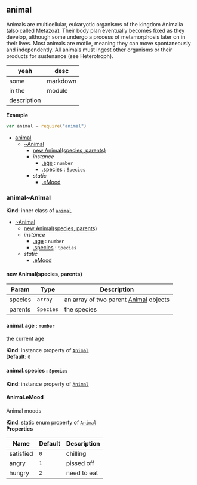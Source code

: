 <a name="module_animal"></a>
## animal
Animals are multicellular, eukaryotic organisms of the kingdom Animalia (also called Metazoa). Their body plan eventually becomes fixed as they develop, although some undergo a process of metamorphosis later on in their lives. Most animals are motile, meaning they can move spontaneously and independently. All animals must ingest other organisms or their products for sustenance (see Heterotroph).

| yeah | desc |
| ---- | ---- |
| some | markdown |
| in the | module |
| description | |

**Example**  
```js
var animal = require("animal")
```

* [animal](#module_animal)
    * [~Animal](#module_animal..Animal)
        * [new Animal(species, parents)](#new_module_animal..Animal_new)
        * _instance_
            * [.age](#module_animal..Animal+age) : <code>number</code>
            * [.species](#module_animal..Animal+species) : <code>Species</code>
        * _static_
            * [.eMood](#module_animal..Animal.eMood)

<a name="module_animal..Animal"></a>
### animal~Animal
**Kind**: inner class of <code>[animal](#module_animal)</code>  

* [~Animal](#module_animal..Animal)
    * [new Animal(species, parents)](#new_module_animal..Animal_new)
    * _instance_
        * [.age](#module_animal..Animal+age) : <code>number</code>
        * [.species](#module_animal..Animal+species) : <code>Species</code>
    * _static_
        * [.eMood](#module_animal..Animal.eMood)

<a name="new_module_animal..Animal_new"></a>
#### new Animal(species, parents)

| Param | Type | Description |
| --- | --- | --- |
| species | <code>array</code> | an array of two parent [Animal](Animal) objects |
| parents | <code>Species</code> | the species |

<a name="module_animal..Animal+age"></a>
#### animal.age : <code>number</code>
the current age

**Kind**: instance property of <code>[Animal](#module_animal..Animal)</code>  
**Default**: <code>0</code>  
<a name="module_animal..Animal+species"></a>
#### animal.species : <code>Species</code>
**Kind**: instance property of <code>[Animal](#module_animal..Animal)</code>  
<a name="module_animal..Animal.eMood"></a>
#### Animal.eMood
Animal moods

**Kind**: static enum property of <code>[Animal](#module_animal..Animal)</code>  
**Properties**

| Name | Default | Description |
| --- | --- | --- |
| satisfied | <code>0</code> | chilling |
| angry | <code>1</code> | pissed off |
| hungry | <code>2</code> | need to eat |

